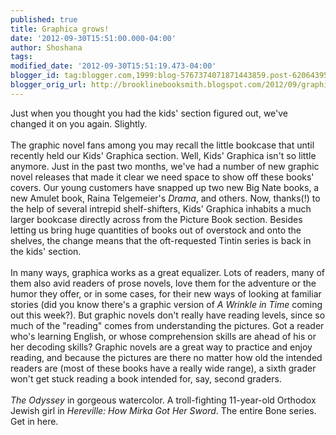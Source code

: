 ```yaml
---
published: true
title: Graphica grows!
date: '2012-09-30T15:51:00.000-04:00'
author: Shoshana
tags: 
modified_date: '2012-09-30T15:51:19.473-04:00'
blogger_id: tag:blogger.com,1999:blog-5767374071871443859.post-6206439503843401358
blogger_orig_url: http://brooklinebooksmith.blogspot.com/2012/09/graphica-grows.html
---
```


Just when you thought you had the kids' section figured out, we've changed it on you again. Slightly. <br /><br />The graphic novel fans among you may recall the little bookcase that until recently held our Kids' Graphica section. Well, Kids' Graphica isn't so little anymore. Just in the past two months, we've had a number of new graphic novel releases that made it clear we need space to show off these books' covers. Our young customers have snapped up two new Big Nate books, a new Amulet book, Raina Telgemeier's <em>Drama</em>, and others. Now, thanks(!) to the help of several intrepid shelf-shifters, Kids' Graphica inhabits a much larger bookcase directly across from the Picture Book section. Besides letting us bring huge quantities of books out of overstock and onto the shelves, the change means that the oft-requested Tintin series is back in the kids' section.<br /><br />In many ways, graphica works as a great equalizer. Lots of readers, many of them also avid readers of prose novels, love them for the adventure or the humor they offer, or in some cases, for their new ways of looking at familiar stories (did you know there's a graphic version of <em>A Wrinkle in Time</em> coming out this week?). But graphic novels don't really have reading levels, since so much of the "reading" comes from understanding the pictures. Got a reader who's learning English, or whose comprehension skills are ahead of his or her decoding skills? Graphic novels are a great way to practice and enjoy reading, and because the pictures are there no matter how old the intended readers are (most of these books have a really wide range), a sixth grader won't get stuck reading a book intended for, say, second graders.<br /><br /><em>The Odyssey</em> in gorgeous watercolor. A troll-fighting 11-year-old Orthodox Jewish girl in <em>Hereville: How Mirka Got Her Sword</em>. The entire Bone series. Get in here.